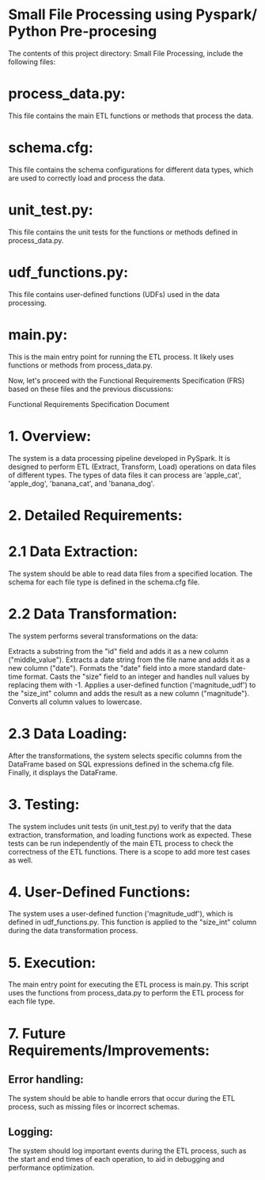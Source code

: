# Small File Processing using Pyspark/ Python Pre-procesing
The contents of this project directory:
Small File Processing, include the following files:

# process_data.py:
This file contains the main ETL functions or methods that process the data.
# schema.cfg: 
This file contains the schema configurations for different data types, which are used to correctly load and process the data.
# unit_test.py: 
This file contains the unit tests for the functions or methods defined in process_data.py.
# udf_functions.py:
This file contains user-defined functions (UDFs) used in the data processing.
# main.py: 
This is the main entry point for running the ETL process. It likely uses functions or methods from process_data.py.

Now, let's proceed with the Functional Requirements Specification (FRS) based on these files and the previous discussions:

Functional Requirements Specification Document
# 1. Overview:
The system is a data processing pipeline developed in PySpark. It is designed to perform ETL (Extract, Transform, Load) operations on data files of different types. The types of data files it can process are 'apple_cat', 'apple_dog', 'banana_cat', and 'banana_dog'.

# 2. Detailed Requirements:
# 2.1 Data Extraction:
The system should be able to read data files from a specified location. The schema for each file type is defined in the schema.cfg file.

# 2.2 Data Transformation:
The system performs several transformations on the data:

Extracts a substring from the "id" field and adds it as a new column ("middle_value").
Extracts a date string from the file name and adds it as a new column ("date").
Formats the "date" field into a more standard date-time format.
Casts the "size" field to an integer and handles null values by replacing them with -1.
Applies a user-defined function ('magnitude_udf') to the "size_int" column and adds the result as a new column ("magnitude").
Converts all column values to lowercase.

# 2.3 Data Loading:
After the transformations, the system selects specific columns from the DataFrame based on SQL expressions defined in the schema.cfg file. Finally, it displays the DataFrame.

# 3. Testing:
The system includes unit tests (in unit_test.py) to verify that the data extraction, transformation, and loading functions work as expected.
These tests can be run independently of the main ETL process to check the correctness of the ETL functions. There is a scope to add more test cases as well.

# 4. User-Defined Functions:
The system uses a user-defined function ('magnitude_udf'), which is defined in udf_functions.py. This function is applied to the "size_int" column during the data transformation process.

# 5. Execution:
The main entry point for executing the ETL process is main.py. This script uses the functions from process_data.py to perform the ETL process for each file type.

# 7. Future Requirements/Improvements:
## Error handling: 
The system should be able to handle errors that occur during the ETL process, such as missing files or incorrect schemas.
## Logging: 
The system should log important events during the ETL process, such as the start and end times of each operation, to aid in debugging and performance optimization.




